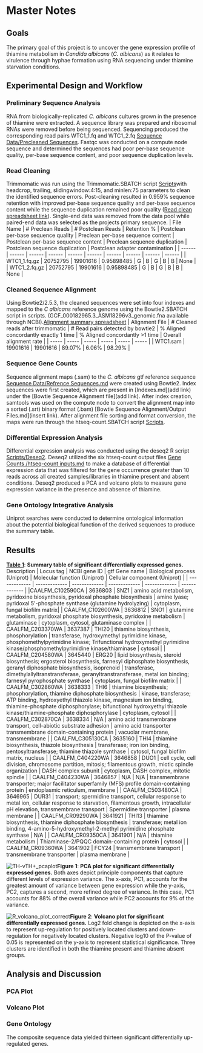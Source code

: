 # Master Notes
## Goals
The primary goal of this project is to uncover the gene expression profile of thiamine metabolism in _Candida albicans_ (_C. albicans_) as it relates to virulence through hyphae formation using RNA sequencing under thiamine starvation conditions.
## Experimental Design and Workflow
### Preliminary Sequence Analysis
RNA from biologically-replicated _C. albicans_ cultures grown in the presence of thiamine were extracted. A sequence library was prepared and ribosomal RNAs were removed 
before being sequenced. Sequencing produced the corresponding read pairs WTC1_1.fq and WTC1_2.fq [Sequence Data/Precleaned Sequences](link). Fastqc was conducted on a compute node sequence and determined the sequences had poor per-base sequence quality, per-base sequence content, and poor sequence duplication levels. 
### Read Cleaning
Trimmomatic was run using the Trimmomatic.SBATCH script [Scripts](link)with headcrop, trailing, slidingwindow:4:15, and minlen:75 parameters to clean the identified sequence errors. Post-cleaning resulted in 0.959% sequence retention with improved per-base sequence quality and per-base sequence content while the sequence duplication remained poor quality ([Read clean spreadsheet link](https://docs.google.com/spreadsheets/d/1AOa-XaTzR_PKMIRQDmu8oDTmawXXnkIwEjKOQkNC7Vs/edit?gid=0#gid=0)). Single-end data was removed from the data pool while paired-end data was selected as the projects primary sequence. 
| File Name | # Preclean Reads | # Postclean Reads | Retention % | Postclean per-base sequence quality | Preclean per-base sequence content | Postclean per-base sequence content | Preclean sequence duplication | Postclean sequence duplication | Postclean adapter contamination |
| ------ | ------ | ------ | ------ | ------ | ------ | ------ | ------ | ------ | ------ |
| WTC1_1.fq.gz | 20752795 | 19901616 | 0.95898485 | G | B | G | B | B | None |
| WTC1_2.fq.gz | 20752795 | 19901616 | 0.95898485 | G | B | G | B | B | None |
### Cleaned Sequence Alignment
Using Bowtie2/2.5.3, the cleaned sequences were set into four indexes and mapped to the _C albicans_ reference genome using the Bowtie2.SBATCH script in scripts. (GCF_000182965.3_ASM18296v3_genomic.fna available through NCBI).[Alignment summary spreadsheet](https://docs.google.com/spreadsheets/d/1fa-FXVMlCXOZkbHSx_mMg0OXLMy9BeBJg8uWrEMpKGo/edit?gid=0#gid=0)
| Alignment File | # Cleaned reads after trimmomatic | # Read pairs detected by bowtie2 | % Aligned concordantly exactly 1 time | % Aligned concordantly >1 time | Overall alignment rate |
| ----- | ----- | ----- | ----- | ----- | ----- |
| WTC1.sam | 19901616 | 19901616 | 89.07% | 6.06% | 98.29% |
### Sequence Gene Counts
Sequence alignment maps (.sam) to the _C. albicans_ gtf reference sequence [Sequence Data/Refrence Sequences.md](link) were created using Bowtie2. Index sequences were first created, which are present in [Indexes.md](add link) under the [Bowtie Sequence Alignment file](add link). After index creation, samtools was used on the compute node to convert the alignment map into a sorted (.srt) binary format (.bam) [Bowtie Sequence Alignment/Output Files.md](insert link). After alignment file sorting and format conversion, the maps were run through the htseq-count.SBATCH script [Scripts](link). 
### Differential Expression Analysis
Differential expression analysis was conducted using the deseq2 R script [Scripts/Deseq2](link). Deseq2 utilized the six htseq-count output files [Gene Counts /htseq-count inputs.md](link) to make a database of differential expression data that was filtered for the gene occurrence greater than 10 reads across all created samples/libraries in thiamine present and absent conditions. Deseq2 produced a PCA and volcano plots to measure gene expression variance in the presence and absence of thiamine.
### Gene Ontology Integrative Analysis
Uniprot searches were conducted to determine ontological information about the potential biological function of the derived sequences to produce the summary table. 
###
## Results
[__Table 1__](https://docs.google.com/spreadsheets/d/1Tri4uQrTrm4q5R-wuuJnm1LEDS5FAGOOAoEysvvmlHY/edit?gid=1290215029#gid=1290215029): __Summary table of significant differentially expressed genes.__ Description 
| Locus tag | NCBI gene ID | gtf Gene name | Biological process (Uniprot) | Molecular function (Uniprot) | Cellular component (Uniprot) |
| ------------- | ------------- | ------------- | ------------- | ------------- | ------------- |
|CAALFM_C102590CA | 3636803 | SNZ1 | amino acid metabolism, pyridoxine biosynthesis, pyridoxal phosphate biosynthesis | amine lyase; pyridoxal 5'-phosphate synthase (glutamine hydrolyzing) | cytoplasm, fungal biofilm matrix|
| CAALFM_C102600WA | 3636812 | SNO1 | glutamine metabolism, pyridoxal phosphate biosynthesis, pyridoxine metabolism | glutaminase | cytoplasm, cytosol, glutaminase complex |
| CAALFM_C203370WA | 3637387 | THI20 | thiamine biosynthesis, phosphorylation  | transferase, hydroxymethyl pyrimidine kinase, phosphomethylpyrimidine kinase; Trifunctional hydroxymethyl pyrimidine kinase/phosphomethylpyrimidine kinase/thiaminase | cytosol |
| CAALFM_C204580WA | 3645440 | ERG20 | lipid biosynthesis, steroid biosynthesis; ergosterol biosynthesis, farnesyl diphosphate biosynthesis, geranyl diphosphate biosynthesis, isoprenoid | transferase, dimethylallyltranstransferase, geranyltranstransferase, metal ion binding; farnesyl pyrophosphate synthase | cytoplasm, fungal biofilm matrix |
| CAALFM_C302860WA | 3638333 | THI6 | thiamine biosynthesis; phosphorylation, thiamine diphosphate biosynthesis | kinase, transferase; ATP binding, hydroxyethyl thiazole kinase, magnesium ion binding, thiamine-phosphate diphosphorylase; bifunctional hydroxyethyl thiazole kinase/thiamine-phosphate diphosphorylase | cytoplasm, cytosol |
| CAALFM_C302870CA | 3638334 | N/A | amino acid transmembrane transport, cell-abiotic substrate adhesion | amino acid transporter transmembrane domain-containing protein | vacuolar membrane, transmembrane |
| CAALFM_C305130CA | 3635160 | THI4 | thiamine biosynthesis, thiazole biosynthesis | transferase; iron ion binding, pentosyltransferase; thiamine thiazole synthase | cytosol, fungal biofilm matrix, nucleus |
| CAALFM_C404220WA | 3646858 | DUO1 | cell cycle, cell division, chromosome partition, mitosis; filamentous growth, miotic spindle organization | DASH complex subunit | cytoplasm, DASH complex, mitotic spindle |
| CAALFM_C404230WA | 3646857 | N/A | N/A | transmembrane transporter; major facilitator superfamily (MFS) profile domain-containing protein | endoplasmic reticulum, membrane |
| CAALFM_C503480CA | 3646965 | DUR31 | transport; spermidine transport, cellular response to metal ion, cellular response to starvation, filamentous growth, intracellular pH elevation, transmembrane transport | Spermidine transporter | plasma membrane |
| CAALFM_CR09290WA | 3641921 | THI13 | thiamine biosynthesis, thiamine diphosphate biosynthesis | transferase; metal ion binding, 4-amino-5-hydroxymethyl-2-methyl pyrimidine phosphate synthase | N/A |
| CAALFM_CR09350CA | 3641901 | N/A | thiamine metabolism | Thiaminase-2/PQQC domain-containing protein | cytosol |
| CAALFM_CR09360WA | 3641902 | FCY24 | transmembrane transport | transmembrane transporter | plasma membrane |

![TH-vTH+_pcaplot](https://github.com/user-attachments/assets/8abe3bd9-8698-4a2f-8ad4-48469039c4da)__Figure 1__: __PCA plot for significant differentially expressed genes.__ Both axes depict principle components that capture different levels of expression variance. The x-axis, PC1, accounts for the greatest amount of variance between gene expression while the y-axis, PC2, captures a second, more refined degree of variance. In this case, PC1 accounts for 88% of the overall variance while PC2 accounts for 9% of the variance. 

![R_volcano_plot_correct](https://github.com/user-attachments/assets/7f52949b-76cb-469f-80e8-3f094ada3e1a)__Figure 2__: __Volcano plot for significant differentially expressed genes.__ Log2 fold change is depicted on the x-axis to represent up-regulation for positively located clusters and down-regulation for negatively located clusters. Negative log10 of the P-value of 0.05 is represented on the y-axis to represent statistical significance. Three clusters are identified in both the thiamine present and thiamine absent groups.
## Analysis and Discussion
### PCA Plot

### Volcano Plot

### Gene Ontology
The composite sequence data yielded thirteen significant differentially up-regulated genes. 
